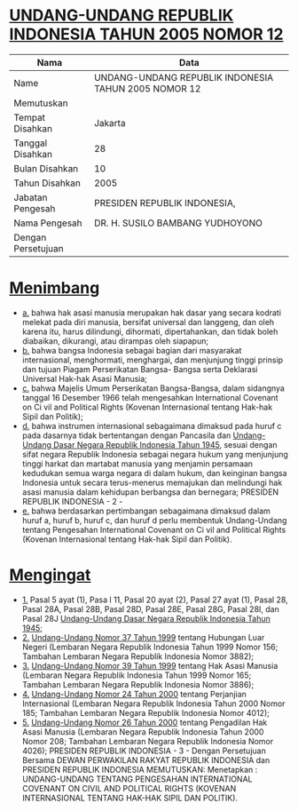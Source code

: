 # [UNDANG-UNDANG REPUBLIK INDONESIA TAHUN 2005 NOMOR 12](http://example.org/legal/document/uu/2005/12)

| Nama | Data |
| ------ | ----- |
|Name|UNDANG-UNDANG REPUBLIK INDONESIA TAHUN 2005 NOMOR 12|
|Memutuskan||
|Tempat Disahkan|Jakarta|
|Tanggal Disahkan|28|
|Bulan Disahkan|10|
|Tahun Disahkan|2005|
|Jabatan Pengesah|PRESIDEN REPUBLIK INDONESIA,|
|Nama Pengesah|DR. H. SUSILO BAMBANG YUDHOYONO|
|Dengan Persetujuan||
# [Menimbang](http://example.org/legal/document/uu/2005/12/menimbang)

* [a.](http://example.org/legal/document/uu/2005/12/menimbang/point/a) bahwa hak asasi manusia merupakan hak dasar yang secara kodrati melekat pada diri manusia, bersifat universal dan langgeng, dan oleh karena itu, harus dilindungi, dihormati, dipertahankan, dan tidak boleh diabaikan, dikurangi, atau dirampas oleh siapapun;
* [b.](http://example.org/legal/document/uu/2005/12/menimbang/point/b) bahwa bangsa Indonesia sebagai bagian dari masyarakat internasional, menghormati, menghargai, dan menjunjung tinggi prinsip dan tujuan Piagam Perserikatan Bangsa- Bangsa serta Deklarasi Universal Hak-hak Asasi Manusia;
* [c.](http://example.org/legal/document/uu/2005/12/menimbang/point/c) bahwa Majelis Umum Perserikatan Bangsa-Bangsa, dalam sidangnya tanggal 16 Desember 1966 telah mengesahkan International Covenant on Ci vil and Political Rights (Kovenan Internasional tentang Hak-hak Sipil dan Politik);
* [d.](http://example.org/legal/document/uu/2005/12/menimbang/point/d) bahwa instrumen internasional sebagaimana dimaksud pada huruf c pada dasarnya tidak bertentangan dengan Pancasila dan [Undang-Undang Dasar Negara Republik Indonesia Tahun 1945](http://example.org/legal/document/uu), sesuai dengan sifat negara Republik Indonesia sebagai negara hukum yang menjunjung tinggi harkat dan martabat manusia yang menjamin persamaan kedudukan semua warga negara di dalam hukum, dan keinginan bangsa Indonesia untuk secara terus-menerus memajukan dan melindungi hak asasi manusia dalam kehidupan berbangsa dan bernegara; PRESIDEN REPUBLIK INDONESIA - 2 -
* [e.](http://example.org/legal/document/uu/2005/12/menimbang/point/e) bahwa berdasarkan pertimbangan sebagaimana dimaksud dalam huruf a, huruf b, huruf c, dan huruf d perlu membentuk Undang-Undang tentang Pengesahan International Covenant on Ci vil and Political Rights (Kovenan Internasional tentang Hak-hak Sipil dan Politik).
# [Mengingat](http://example.org/legal/document/uu/2005/12/mengingat)

* [1.](http://example.org/legal/document/uu/2005/12/mengingat/point/0001) Pasal 5 ayat (1), Pasa l 11, Pasal 20 ayat (2), Pasal 27 ayat (1), Pasal 28, Pasal 28A, Pasal 28B, Pasal 28D, Pasal 28E, Pasal 28G, Pasal 28I, dan Pasal 28J [Undang-Undang Dasar Negara Republik Indonesia Tahun 1945](http://example.org/legal/document/uu);
* [2.](http://example.org/legal/document/uu/2005/12/mengingat/point/0002) [Undang-Undang Nomor 37 Tahun 1999](http://example.org/legal/document/uu/1999/37) tentang Hubungan Luar Negeri (Lembaran Negara Republik Indonesia Tahun 1999 Nomor 156; Tambahan Lembaran Negara Republik Indonesia Nomor 3882);
* [3.](http://example.org/legal/document/uu/2005/12/mengingat/point/0003) [Undang-Undang Nomor 39 Tahun 1999](http://example.org/legal/document/uu/1999/39) tentang Hak Asasi Manusia (Lembaran Negara Republik Indonesia Tahun 1999 Nomor 165; Tambahan Lembaran Negara Republik Indonesia Nomor 3886);
* [4.](http://example.org/legal/document/uu/2005/12/mengingat/point/0004) [Undang-Undang Nomor 24 Tahun 2000](http://example.org/legal/document/uu/2000/24) tentang Perjanjian Internasional (Lembaran Negara Republik Indonesia Tahun 2000 Nomor 185; Tambahan Lembaran Negara Republik Indonesia Nomor 4012);
* [5.](http://example.org/legal/document/uu/2005/12/mengingat/point/0005) [Undang-Undang Nomor 26 Tahun 2000](http://example.org/legal/document/uu/2000/26) tentang Pengadilan Hak Asasi Manusia (Lembaran Negara Republik Indonesia Tahun 2000 Nomor 208; Tambahan Lembaran Negara Republik Indonesia Nomor 4026); PRESIDEN REPUBLIK INDONESIA - 3 - Dengan Persetujuan Bersama DEWAN PERWAKILAN RAKYAT REPUBLIK INDONESIA dan PRESIDEN REPUBLIK INDONESIA MEMUTUSKAN: Menetapkan : UNDANG-UNDANG TENTANG PENGESAHAN INTERNATIONAL COVENANT ON CIVIL AND POLITICAL RIGHTS (KOVENAN INTERNASIONAL TENTANG HAK-HAK SIPIL DAN POLlTIK).